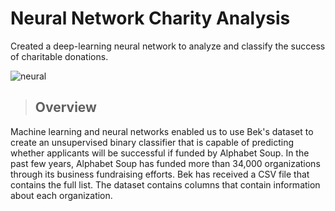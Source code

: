 # Neural Network Charity Analysis
Created a deep-learning neural network to analyze and classify the success of charitable donations.

![neural](https://user-images.githubusercontent.com/78935551/125122953-15453100-e0c4-11eb-8595-0fa4d953173b.jpg)

> ## Overview
Machine learning and neural networks enabled us to use Bek's dataset to create an unsupervised binary classifier that is capable of predicting whether applicants will be successful if funded by Alphabet Soup.
In the past few years, Alphabet Soup has funded more than 34,000 organizations through its business fundraising efforts. Bek has received a CSV file that contains the full list. The dataset contains columns that contain information about each organization.





